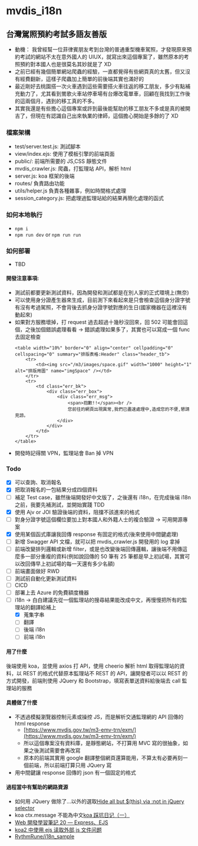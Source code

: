 # mvdis_i18n

## 台灣駕照預約考試多語友善版

-   動機： 我曾經幫一位菲律賓朋友考到台灣的普通重型機車駕照，才發現原來預約考試的網站不太在意外國人的 UIUX，就寫出來這個專案了，雖然原本的考照預約對本國人也是很莫名其妙就是了 XD
-   之前已經有幾個簡單網站爬蟲的經驗，一直都覺得有些網頁真的太舊，但又沒有經費翻新，這樣子爬蟲加上簡單的前後端其實也滿好的
-   最近剛好去桃園搭一次火車遇到這些需要搭火車往返的移工朋友，多少有點補充動力了，尤其看到鶯歌火車站停車場有台爆改電單車，回顧在我找到工作後的這兩個月，遇到的移工真的不多。
-   其實我還是有些擔心這個專案或許到最後能幫助的移工朋友不多或是真的被開吉了，但現在有認識自己出來執業的律師，這個擔心開始是多餘的了 XD

### 檔案架構

-   test/server.test.js: 測試腳本
-   view/index.ejs: 使用了模板引擎的前端頁面
-   public/: 前端所需要的 JS,CSS 靜態文件
-   mvdis_crawler.js: 爬蟲，打監理站 API，解析 html
-   server.js: koa 框架的後端
-   routes/ 負責路由功能
-   utils/helper.js 負責各種雜事，例如時間格式處理
-   session_category.js: 把處理過監理站給的結果再簡化處理的函式

### 如何本地執行

-   `npm i`
-   `npm run dev` or `npm run run`

### 如何部署

-   TBD

#### 開發注意事項:

-   測試前都要更新測試資料，因為開發和測試都是在別人家的正式環境上(無奈)
-   可以使用身分證產生器來生成，目前測下來看起來是只會檢查這個身分證字號有沒有考過駕照，不會背後去抓身分證字號對應的生日(國家機器在這裡沒有動起來)
-   如果對方服務壞掉，打 request 過去超過十幾秒沒回來，回 502 可能會回這個，之後加個錯誤處理看看 -> 錯誤處理如果多了，其實也可以寫成一個 func 去固定檢查
    ```
    <table width="10%" border="0" align="center" cellpadding="0" cellspacing="0" summary="排版表格:Header" class="header_tb">
        <tr>
            <td><img src="/m3/images/space.gif" width="1000" height="1" alt="排版用圖" name="imgSpace" /></td>
        </tr>
        <tr>
            <td class="err_bk">
                <div class="err_box">
                    <div class="err_msg">
                        <span>抱歉!!</span><br />
                        您前往的網頁出現異常,我們已盡速處理中,造成您的不便,懇請見諒。
                    </div>
                </div>
            </td>
        </tr>
    </table>
    ```
-   開發時記得關 VPN，監理站會 Ban 掉 VPN

### Todo

-   [x] 可以查詢、取消報名
-   [x] 把取消報名的一包結果分成四個資料
-   [ ] 補足 Test case，雖然後端開發好中文版了，之後還有 i18n，在完成後端 i18n 之前，我要先補測試，並開始實踐 TDD
-   [x] 使用 Ajv or JOI 驗證後端的資料，阻擋不該進來的格式
-   [ ] 對身分證字號這個欄位要加上對本國人和外籍人士的複合驗證 -> 可用開源專案
-   [x] 使用某個函式庫讓我回傳 response 有固定的格式(後來使用中間鍵處理)
-   [ ] 新增 Swagger API 文檔，就可以把 mvdis_crawler.js 開發用的 log 拿掉
-   [ ] 前端改變排列邏輯或新增 filter，或是也改變後端回傳邏輯，讓後端不用傳這麼多一部分重複的資料(例如說回傳的 50 筆有 25 筆都是早上初試場，其實可以改回傳早上初試場的每一天還有多少名額)
-   [ ] 前端畫面做好 RWD
-   [ ] 測試前自動化更新測試資料
-   [ ] CICD
-   [ ] 部署上去 Azure 的免費額度機器
-   [ ] i18n -> 白白建議先從一個監理站的搜尋結果能改成中文，再慢慢把所有的監理站的翻譯給補上
    -   [x] 蒐集字串
    -   [ ] 翻譯
    -   [ ] 後端 i18n
    -   [ ] 前端 i18n

#### 用了什麼

後端使用 koa，並使用 axios 打 API，使用 cheerio 解析 html 取得監理站的資料，以 REST 的格式代替原本監理站不 REST 的 API，讓開發者可以以 REST 的方式開發，前端則使用 JQuery 和 Bootstrap，填寫表單送資料給後端去 call 監理站的服務

#### 具體做了什麼

-   不透過模擬瀏覽器控制元素或操控 JS，而是解析交通監理網的 API 回傳的 html response
    -   [https://www.mvdis.gov.tw/m3-emv-trn/exm/](https://www.mvdis.gov.tw/m3-emv-trn/exm/)
    -   所以這個專案沒有資料庫，是靜態網站，不打算用 MVC 寫的很抽象，如果之後測試需要會再改寫
    -   原本的前端其實用 google 翻譯整個網頁還算能用，不算太有必要再刻一個前端，所以前端打算只用 JQuery 寫
-   用中間鍵讓 response 回傳的 json 有一個固定的格式

#### 過程當中有幫助的網路資源

-   如何用 JQuery 做除了...以外的選取[Hide all but $(this) via :not in jQuery selector](https://stackoverflow.com/questions/1328314/hide-all-but-this-via-not-in-jquery-selector)
-   koa ctx.message 不能為中文[koa 踩坑日记（一）](https://juejin.cn/post/7052712021573402631)
-   [Web 開發學習筆記 20 — Express、EJS](https://teagan-hsu.coderbridge.io/2021/01/13/express-ejs/)
-   [koa2 中使用 ejs 读取外部 js 文件问题](https://blog.51cto.com/u_15155081/2720719)
-   [RythmRune/i18n_sample](https://github.com/RythmRune/i18n_sample)
